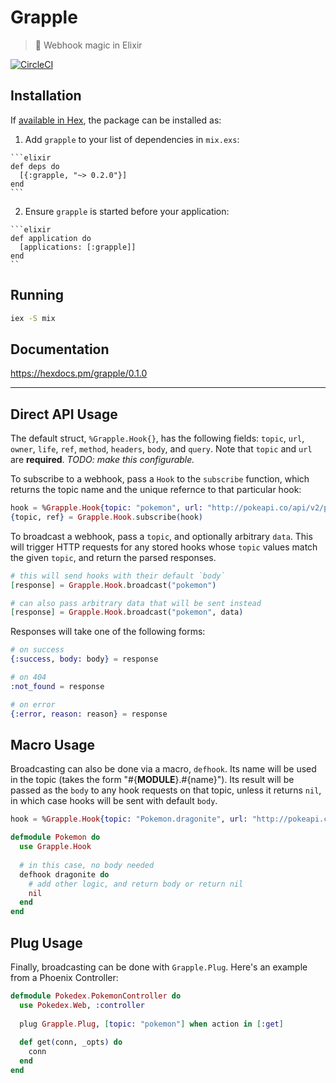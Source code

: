 # Grapple
> :green_apple: Webhook magic in Elixir

[![CircleCI](https://circleci.com/gh/camirmas/grapple/tree/master.svg?style=shield)](https://circleci.com/gh/camirmas/grapple/tree/master)

## Installation

If [available in Hex](https://hex.pm/docs/publish), the package can be installed as:

  1. Add `grapple` to your list of dependencies in `mix.exs`:

    ```elixir
    def deps do
      [{:grapple, "~> 0.2.0"}]
    end
    ```

  2. Ensure `grapple` is started before your application:

    ```elixir
    def application do
      [applications: [:grapple]]
    end
    ``
## Running

```bash
iex -S mix
```

## Documentation
https://hexdocs.pm/grapple/0.1.0

<hr>

## Direct API Usage

The default struct, `%Grapple.Hook{}`, has the following fields: `topic`, `url`, `owner`, `life`, `ref`, `method`, `headers`, `body`, and `query`. Note that `topic` and `url` are **required**. _TODO: make this configurable._

To subscribe to a webhook, pass a `Hook` to the `subscribe` function, which returns the topic name and the unique refernce to that particular hook:
```elixir
hook = %Grapple.Hook{topic: "pokemon", url: "http://pokeapi.co/api/v2/pokemon/149"}
{topic, ref} = Grapple.Hook.subscribe(hook)
```

To broadcast a webhook, pass a `topic`, and optionally arbitrary `data`. 
This will trigger HTTP requests for any stored hooks whose `topic` values match the given `topic`, and return the parsed responses.
```elixir
# this will send hooks with their default `body`
[response] = Grapple.Hook.broadcast("pokemon")

# can also pass arbitrary data that will be sent instead
[response] = Grapple.Hook.broadcast("pokemon", data)
```

Responses will take one of the following forms:
```elixir
# on success
{:success, body: body} = response

# on 404
:not_found = response

# on error
{:error, reason: reason} = response
```

## Macro Usage

Broadcasting can also be done via a macro, `defhook`. Its name will be used in the topic (takes the form "#{__MODULE__}.#{name}"). Its result will be passed as the `body` to any hook requests on that topic, unless it returns `nil`, in which case hooks will be sent with default `body`.

```elixir
hook = %Grapple.Hook{topic: "Pokemon.dragonite", url: "http://pokeapi.co/api/v2/pokemon/149"}

defmodule Pokemon do
  use Grapple.Hook
  
  # in this case, no body needed
  defhook dragonite do
    # add other logic, and return body or return nil
    nil
  end
end
```

## Plug Usage

Finally, broadcasting can be done with `Grapple.Plug`. Here's an example from a Phoenix Controller:

```elixir
defmodule Pokedex.PokemonController do
  use Pokedex.Web, :controller
  
  plug Grapple.Plug, [topic: "pokemon"] when action in [:get]
  
  def get(conn, _opts) do
    conn
  end
end
```
